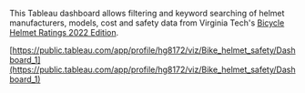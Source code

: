This Tableau dashboard allows filtering and keyword searching of helmet manufacturers, models, cost and safety data from Virginia Tech's [Bicycle Helmet Ratings 2022 Edition](https://www.helmet.beam.vt.edu/bicycle-helmet-ratings.html).  

[https://public.tableau.com/app/profile/hg8172/viz/Bike_helmet_safety/Dashboard_1](https://public.tableau.com/app/profile/hg8172/viz/Bike_helmet_safety/Dashboard_1)
